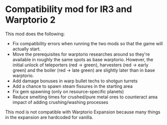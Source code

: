 # Compatibility mod for IR3 and Warptorio 2

This mod does the following:

- Fix compatibility errors when running the two mods so that the game will actually start.
- Move the prerequisites for warptorio researches around so they're available in roughly the same spots as base warptorio. However, the initial unlock of teleporters (red -> green), harvesters (red -> early green) and the boiler (red -> late green) are slightly later than in base warptorio.
- Add damage bonuses in warp bullet techs to shotgun turrets
- Add a chance to spawn steam fissures in the starting area
- Fix gem spawning (only on resource-specific planets)
- Reduce smelting times for crushed/pure metal ores to counteract area impact of adding crushing/washing processes

This mod is not compatible with Warptorio Expansion because many things in the expansion are hardcoded for vanilla. 
